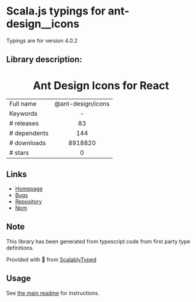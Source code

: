 
# Scala.js typings for ant-design__icons

Typings are for version 4.0.2

## Library description:
<h1 align="center"> Ant Design Icons for React </h1>

|                    |                 |
| ------------------ | :-------------: |
| Full name          | @ant-design/icons |
| Keywords           | - |
| # releases         | 83 |
| # dependents       | 144 |
| # downloads        | 8918820 |
| # stars            | 0 |

## Links
- [Homepage](https://github.com/ant-design/ant-design-icons#readme)
- [Bugs](https://github.com/ant-design/ant-design-icons/issues)
- [Repository](https://github.com/ant-design/ant-design-icons)
- [Npm](https://www.npmjs.com/package/%40ant-design%2Ficons)
    


## Note
This library has been generated from typescript code from first party type definitions.

Provided with :purple_heart: from [ScalablyTyped](https://github.com/oyvindberg/ScalablyTyped)

## Usage
See [the main readme](../../readme.md) for instructions.


